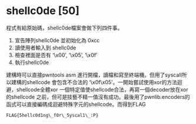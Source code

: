 # shellc0de [50]

程式有給原始碼，shellc0de檔案會做下列四件事。
1. 宣告陣列shellc0de 並初始化為 0xcc
2. 讀使用者輸入到 shellc0de
3. 檢查裡面是否有 ‘\x00’, ‘\x05’, ‘\x0f’
4. 執行shellc0de

建構時可以直接pwntools asm 進行開檔，讀檔和寫至終端機。但用了syscall所以建構的shellcode 會包含不合法的 ‘\x0f\x05’。一開始嘗試使用xor的方法迴避，shellcode全體xor 一個特定值使shellcode合法，再寫一個decoder放在xor 的shellcode 之前，但可是技藝不精一值沒有成功。最後用了pwnlib.encoders的函式可以直接編碼成迴避特殊字元的shellcode。而得到FLAG

`FLAG{5hellc0d1ng\_f0r\_5yscal1\_:P}`

